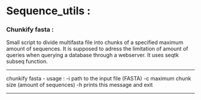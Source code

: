 # Sequence_utils :

### Chunkify fasta :

Small script to divide multifasta file into chunks of a specified maximum amount of sequences.
It is supposed to adress the limitation of amount of queries when querying a database through a webserver.
It uses seqtk subseq function.

---------------------------------------------

chunkify fasta - usage :
-i path to the input file (FASTA)
-c maximum chunk size (amount of sequences)
-h prints this message and exit

---------------------------------------------
